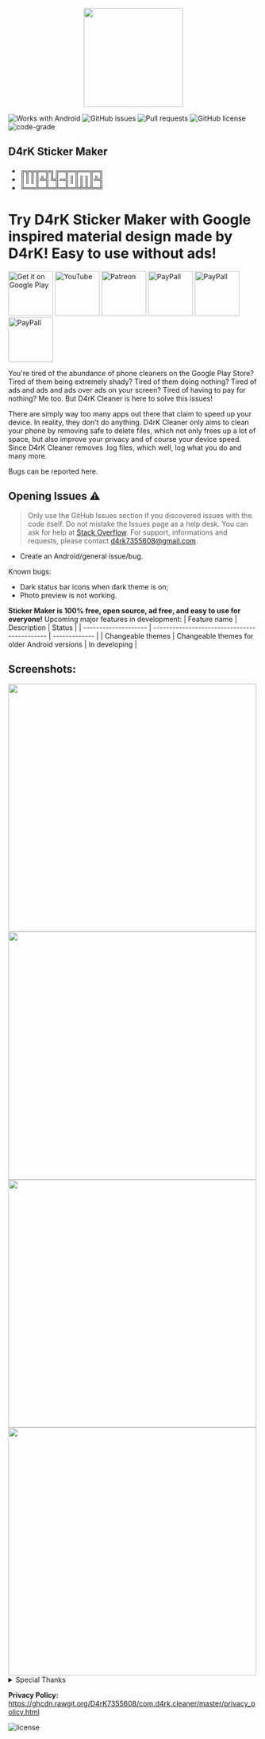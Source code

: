 <p align="center">
<img src="/screenshots/ic_play_store.png" width="200">
</p>

![Works with Android](https://img.shields.io/badge/Works%20with-Android-blue)
![GitHub issues](https://img.shields.io/github/issues/D4rK7355608/com.d4rk.stickermaker)
![Pull requests](https://img.shields.io/github/issues-pr/D4rK7355608/com.d4rk.stickermaker?label=Pull%20requests)
![GitHub license](https://img.shields.io/github/license/D4rK7355608/com.d4rk.stickermaker?label=License)
![code-grade](https://www.code-inspector.com/project/26547/status/svg)

## D4rK Sticker Maker

- ╔╦╦╦═╦╗╔═╦═╦══╦═╗
- ║║║║╩╣╚╣═╣║║║║║╩╣
- ╚══╩═╩═╩═╩═╩╩╩╩═╝

# Try D4rK Sticker Maker with Google inspired material design made by D4rK! Easy to use without ads!

[<img src="https://github.com/D4rK7355608/com.d4rk.cleaner/blob/master/screenshots/badges/google_play_store.png"
alt="Get it on Google Play"
height="90">](https://play.google.com/store/apps/details?id=com.d4rk.cleaner)
[<img src="https://github.com/D4rK7355608/com.d4rk.cleaner/blob/master/screenshots/badges/youtube.png"
alt="YouTube"
height="90">](https://www.youtube.com/channel/UCLDi-rmSRry0pNL-oVvGJAw/featured)
[<img src="https://github.com/D4rK7355608/com.d4rk.cleaner/blob/master/screenshots/badges/patreon.png"
alt="Patreon"
height="90">](https://www.patreon.com/d4rk7355608)
[<img src="https://github.com/D4rK7355608/com.d4rk.cleaner/blob/master/screenshots/badges/paypal.png"
alt="PayPall"
height="90">](https://www.paypal.me/d4rkmichaeltutorials)
[<img src="https://github.com/D4rK7355608/com.d4rk.cleaner/blob/master/screenshots/badges/deviant_art.png"
alt="PayPall"
height="90">](https://www.deviantart.com/d4rk7355608)
[<img src="https://github.com/D4rK7355608/com.d4rk.cleaner/blob/master/screenshots/badges/gamejolt.png"
alt="PayPall"
height="90">](https://gamejolt.com/@D4rK_S-A-D)

You're tired of the abundance of phone cleaners on the Google Play Store? Tired of them being extremely shady? Tired of them doing nothing? Tired of ads and ads and ads over ads on your screen? Tired of having to pay for nothing? Me too. But D4rK Cleaner is here to solve this issues!

There are simply way too many apps out there that claim to speed up your device. In reality, they don't do anything. D4rK Cleaner only aims to clean your phone by removing safe to delete files, which not only frees up a lot of space, but also improve your privacy and of course your device speed. Since D4rK Cleaner removes .log files, which well, log what you do and many more.

Bugs can be reported here.

## Opening Issues :warning:

> Only use the GitHub Issues section if you discovered issues with the code itself. Do not mistake the Issues page as a help desk. You can ask for help at [Stack Overflow](https://stackoverflow.com/questions/tagged/android).
> For support, informations and requests, please contact <d4rk7355608@gmail.com>.

- Create an Android/general issue/bug.

Known bugs:
- Dark status bar icons when dark theme is on;
- Photo preview is not working.

__Sticker Maker is 100% free, open source, ad free, and easy to use for everyone!__
Upcoming major features in development:
| Feature name         | Description                                  | Status        |
| -------------------- | -------------------------------------------- | ------------- |
| Changeable themes    | Changeable themes for older Android versions | In developing |

## Screenshots:

<img src="/screenshots/1.png" width="500">
<img src="/screenshots/2.png" width="500">
<img src="/screenshots/3.png" width="500">
<img src="/screenshots/4.png" width="500">

<details>
  <summary>Special Thanks</summary>

- Thanks UnderBenis96, Sonerie C8chilu' dă Haur a.k.a Băiatu' Pocnitoare (fostă petardă de elită pă vremea lu' Ștefan cel Mare) & Wiss Kill for testing;

</details>

__Privacy Policy:__ https://ghcdn.rawgit.org/D4rK7355608/com.d4rk.cleaner/master/privacy_policy.html

![license](https://imgur.com/QQlcEVT.png)